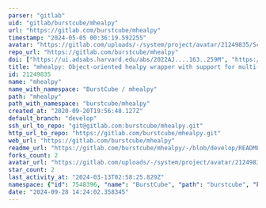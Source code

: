 ```yaml
---
parser: "gitlab"
uid: "gitlab/burstcube/mhealpy"
url: "https://gitlab.com/burstcube/mhealpy"
timestamp: "2024-05-05 00:36:19.592255"
avatar: "https://gitlab.com/uploads/-/system/project/avatar/21249835/Screen_Shot_2020-09-20_at_3.59.09_PM.png"
repo_url: "https://gitlab.com/burstcube/mhealpy"
doi: ["https://ui.adsabs.harvard.edu/abs/2022AJ....163..259M", "https://ui.adsabs.harvard.edu/abs/2024ascl.soft04023M/abstract"]
title: "mhealpy: Object-oriented healpy wrapper with support for multi-resolution maps"
id: 21249835
name: "mhealpy"
name_with_namespace: "BurstCube / mhealpy"
path: "mhealpy"
path_with_namespace: "burstcube/mhealpy"
created_at: "2020-09-20T19:56:48.127Z"
default_branch: "develop"
ssh_url_to_repo: "git@gitlab.com:burstcube/mhealpy.git"
http_url_to_repo: "https://gitlab.com/burstcube/mhealpy.git"
web_url: "https://gitlab.com/burstcube/mhealpy"
readme_url: "https://gitlab.com/burstcube/mhealpy/-/blob/develop/README.md"
forks_count: 2
avatar_url: "https://gitlab.com/uploads/-/system/project/avatar/21249835/Screen_Shot_2020-09-20_at_3.59.09_PM.png"
star_count: 2
last_activity_at: "2024-03-13T02:58:25.829Z"
namespace: {"id": 7548396, "name": "BurstCube", "path": "burstcube", "kind": "group", "full_path": "burstcube", "parent_id": null, "avatar_url": "/uploads/-/system/group/avatar/7548396/BurstCube_Logo_4C_small.png", "web_url": "https://gitlab.com/groups/burstcube"}
date: "2024-09-28 14:24:02.358345"
---
```

